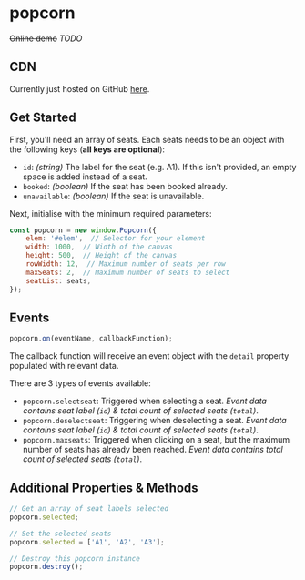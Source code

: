 # popcorn

~~Online demo~~ _TODO_

## CDN

Currently just hosted on GitHub [here](https://raw.githubusercontent.com/zendamacf/popcorn/master/dist/popcorn.min.js).

## Get Started

First, you'll need an array of seats. Each seats needs to be an object with
the following keys (__all keys are optional__):

* `id`: _(string)_ The label for the seat (e.g. A1). If this isn't provided, an empty space is added instead of a seat.
* `booked`: _(boolean)_ If the seat has been booked already.
* `unavailable`: _(boolean)_ If the seat is unavailable.

Next, initialise with the minimum required parameters:

```js
const popcorn = new window.Popcorn({
    elem: '#elem',  // Selector for your element
    width: 1000,  // Width of the canvas
    height: 500,  // Height of the canvas
    rowWidth: 12,  // Maximum number of seats per row
    maxSeats: 2,  // Maximum number of seats to select
    seatList: seats,
});
```

## Events

```js
popcorn.on(eventName, callbackFunction);
```

The callback function will receive an event object with the `detail` property populated with relevant data.

There are 3 types of events available:

* `popcorn.selectseat`: Triggered when selecting a seat. _Event data contains seat label (`id`) & total count of selected seats (`total`)_.
* `popcorn.deselectseat`: Triggering when deselecting a seat. _Event data contains seat label (`id`) & total count of selected seats (`total`)_.
* `popcorn.maxseats`: Triggered when clicking on a seat, but the maximum number of seats has already been reached. _Event data contains total count of selected seats (`total`)_.

## Additional Properties & Methods

```js
// Get an array of seat labels selected
popcorn.selected;

// Set the selected seats
popcorn.selected = ['A1', 'A2', 'A3'];

// Destroy this popcorn instance
popcorn.destroy();
```